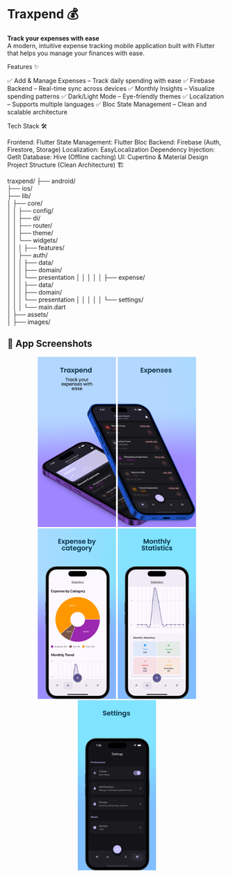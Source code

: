 # Traxpend 💰
**Track your expenses with ease**  
A modern, intuitive expense tracking mobile application built with Flutter that helps you manage your finances with ease.

Features ✨

✅ Add & Manage Expenses – Track daily spending with ease
✅ Firebase Backend – Real-time sync across devices
✅ Monthly Insights – Visualize spending patterns
✅ Dark/Light Mode – Eye-friendly themes
✅ Localization – Supports multiple languages
✅ Bloc State Management – Clean and scalable architecture

Tech Stack 🛠️

Frontend: Flutter
State Management: Flutter Bloc
Backend: Firebase (Auth, Firestore, Storage)
Localization: EasyLocalization
Dependency Injection: GetIt
Database: Hive (Offline caching)
UI: Cupertino & Material Design
Project Structure (Clean Architecture) 🏗️

traxpend/
├── android/               
├── ios/                   
├── lib/                   
│   ├── core/              
│   │   ├── config/        
│   │   ├── di/            
│   │   ├── router/        
│   │   ├── theme/         
│   │   └── widgets/       
│   │
│   ├── features/          
│   │   ├── auth/          
│   │   │   ├── data/      
│   │   │   ├── domain/    
│   │   │   └── presentation
│   │   │
│   │   ├── expense/       
│   │   │   ├── data/      
│   │   │   ├── domain/    
│   │   │   └── presentation
│   │   │
│   │   └── settings/      
│   │
│   └── main.dart          
│
├── assets/                
│   ├── images/            



## 📱 App Screenshots

<div align="center">
  <img src="https://github.com/nmustakim/traxpend/blob/main/1.png?raw=true" width="180"/>
  <img src="https://github.com/nmustakim/traxpend/blob/main/2.png?raw=true" width="180"/>
  <img src="https://github.com/nmustakim/traxpend/blob/main/3.png?raw=true" width="180"/>
  <img src="https://github.com/nmustakim/traxpend/blob/main/4.png?raw=true" width="180"/>
  <img src="https://github.com/nmustakim/traxpend/blob/main/5.png?raw=true" width="180"/>
</div>
